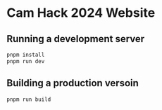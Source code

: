 # Cam Hack 2024 Website

## Running a development server

```bash
pnpm install
pnpm run dev
```

## Building a production versoin

```bash
pnpm run build
```
